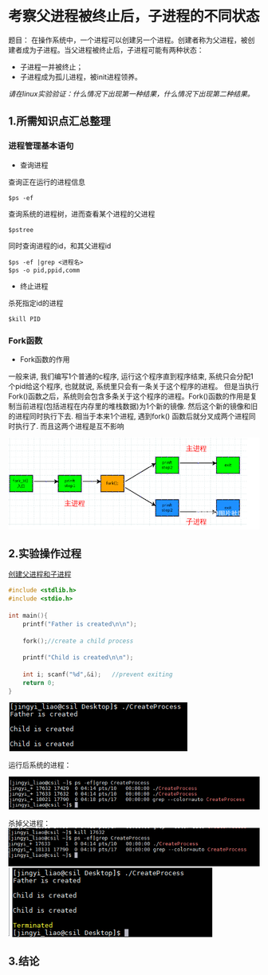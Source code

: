 # 考察父进程被终止后，子进程的不同状态
题目：
在操作系统中，一个进程可以创建另一个进程。创建者称为父进程，被创建者成为子进程。当父进程被终止后，子进程可能有两种状态：

* 子进程一并被终止；
* 子进程成为孤儿进程，被init进程领养。

*请在linux实验验证：什么情况下出现第一种结果，什么情况下出现第二种结果。*

## 1.所需知识点汇总整理

### 进程管理基本语句

* 查询进程

查询正在运行的进程信息

```
$ps -ef
```

查询系统的进程树，进而查看某个进程的父进程

```
$pstree
```

同时查询进程的id，和其父进程id

```
$ps -ef |grep <进程名>
$ps -o pid,ppid,comm
```

* 终止进程

杀死指定id的进程

```
$kill PID
```

### Fork函数

* Fork函数的作用

一般来讲, 我们编写1个普通的c程序, 运行这个程序直到程序结束, 系统只会分配1个pid给这个程序, 也就就说, 系统里只会有一条关于这个程序的进程。 但是当执行Fork()函数之后，系统则会包含多条关于这个程序的进程。Fork()函数的作用是复制当前进程(包括进程在内存里的堆栈数据)为1个新的镜像. 然后这个新的镜像和旧的进程同时执行下去. 相当于本来1个进程, 遇到fork() 函数后就分叉成两个进程同时执行了. 而且这两个进程是互不影响

![alt text](https://github.com/lisaljy/UESTC-S17/blob/master/OS/lab1/pic/1.PNG)

## 2.实验操作过程

[创建父进程和子进程](https://github.com/lisaljy/UESTC-S17/blob/master/OS/lab1/src/CreateChildExe.c)

```c
#include <stdlib.h>
#include <stdio.h>

int main(){
    printf("Father is created\n\n");

    fork();//create a child process

    printf("Child is created\n\n");

    int i; scanf("%d",&i);   //prevent exiting
    return 0;
}
```

![alt text](https://github.com/lisaljy/UESTC-S17/blob/master/OS/lab1/pic/2.PNG)

运行后系统的进程：

![alt text](https://github.com/lisaljy/UESTC-S17/blob/master/OS/lab1/pic/3.PNG)

杀掉父进程：
![alt text](https://github.com/lisaljy/UESTC-S17/blob/master/OS/lab1/pic/4.PNG)
![alt text](https://github.com/lisaljy/UESTC-S17/blob/master/OS/lab1/pic/5.PNG)

## 3.结论
